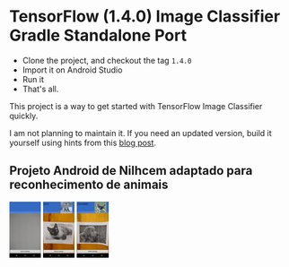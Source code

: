 # TensorFlow (1.4.0) Image Classifier Gradle Standalone Port

- Clone the project, and checkout the tag `1.4.0`
- Import it on Android Studio
- Run it
- That's all.

This project is a way to get started with TensorFlow Image Classifier quickly.

I am not planning to maintain it. If you need an updated version, build it yourself using hints from this [blog post][blog-post].

[blog-post]: http://nilhcem.com/android/custom-tensorflow-classifier

## Projeto Android de Nilhcem adaptado para reconhecimento de animais

<img src="https://github.com/MarlonWSantos/tensorflow-classifier-android/blob/master/prints/tela-inicial.png" alt="Tela Inicial" height="100"/>

<img src="https://github.com/MarlonWSantos/tensorflow-classifier-android/blob/master/prints/reconhecimento-gato.png" alt="Gato" height="100"/>

<img src="https://github.com/MarlonWSantos/tensorflow-classifier-android/blob/master/prints/reconhecimento-cachorro.png" alt="Cachorro" height="100"/>

